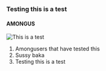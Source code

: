 ### Testing this is a test

#### AMONGUS

![This is a test](http://www.google.com/)

1. Amongusers   that    have    tested this         
2. Sussy baka
3. Testing this is a test
